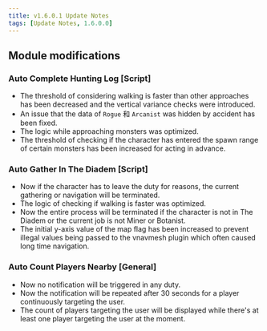 ```yaml
---
title: v1.6.0.1 Update Notes
tags: [Update Notes, 1.6.0.0]
---
```


## Module modifications

### Auto Complete Hunting Log [Script]

- The threshold of considering walking is faster than other approaches has been decreased and the vertical variance checks were introduced.
- An issue that the data of `Rogue` 和 `Arcanist` was hidden by accident has been fixed.
- The logic while approaching monsters was optimized.
- The threshold of checking if the character has entered the spawn range of certain monsters has been increased for acting in advance.

### Auto Gather In The Diadem [Script]

- Now if the character has to leave the duty for reasons, the current gathering or navigation will be terminated.
- The logic of checking if walking is faster was optimized.
- Now the entire process will be terminated if the character is not in The Diadem or the current job is not Miner or Botanist.
- The initial y-axis value of the map flag has been increased to prevent illegal values being passed to the vnavmesh plugin which often caused long time navigation.

### Auto Count Players Nearby [General]

- Now no notification will be triggered in any duty.
- Now the notification will be repeated after 30 seconds for a player continuously targeting the user.
- The count of players targeting the user will be displayed while there's at least one player targeting the user at the moment.